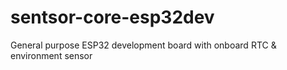 # sentsor-core-esp32dev
General purpose ESP32 development board with onboard RTC &amp; environment sensor
